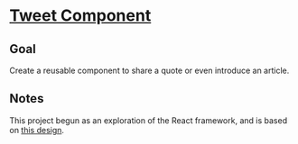 # [Tweet Component](https://svelte.dev/repl/2fd524fb5c7f427891269b4d0928ac15?version=3.12.1)

## Goal

Create a reusable component to share a quote or even introduce an article.

## Notes

This project begun as an exploration of the React framework, and is based on [this design](https://codepen.io/borntofrappe/pen/gOOvbQp).
